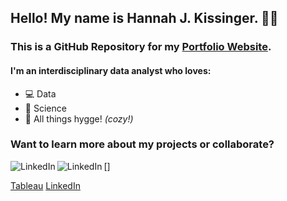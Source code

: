 ## Hello! My name is Hannah J. Kissinger. :woman_technologist:

### This is a GitHub Repository for my <a href="https://hjkissinger.github.io/">Portfolio Website</a>. 

#### I'm an interdisciplinary data analyst who loves:
- :computer: Data
- :dna: Science
- :yarn: All things hygge! *(cozy!)* 

### Want to learn more about my projects or collaborate?

[<img align="left" alt="LinkedIn" src="https://img.shields.io/badge/linkedin-%230077B5.svg?&style=for-the-badge&logo=linkedin&logoColor=white" />][linkedin]
[<img align="left" alt="LinkedIn" src="[https://img.shields.io/badge/linkedin-%230077B5.svg?&style=for-the-badge&logo=linkedin&logoColor=white](https://img.shields.io/badge/-Tableau-orange)" />]



<a href="https://public.tableau.com/app/profile/hannah.kissinger6750" class="btn btn--inverse .btn--x-large">Tableau</a>
<a href="https://www.linkedin.com/in/hannah-j-kissinger-854403116/" class="btn btn--inverse .btn--x-large">LinkedIn</a></center>

[linkedin]: https://www.linkedin.com/in/](https://www.linkedin.com/in/hannah-j-kissinger-854403116/)
